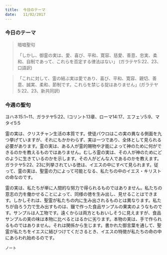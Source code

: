 ```yaml
---
title:  今日のテーマ
date:   11/02/2017
---
```


### 今日のテーマ

> <p>暗唱聖句</p>
> 「しかし、御霊の実は、愛、喜び、平和、寛容、慈愛、善意、忠実、柔和、自制であって、これらを否定する律法はない」	(ガラテヤ5:22、23、口語訳)

> <p></p>
>「これに対して、霊の結ぶ実は愛であり、喜び、平和、寛容、親切、善意、誠実、柔和、節制です。これらを禁じる掟はありません」(ガラテヤ5:22、23、新共同訳)

### 今週の聖句

ヨハネ15:1~11、ガラテヤ5:22、Iコリント13章、ローマ14:17、エフェソ5:9、マタイ5:5

霊の実は、クリスチャン生活の本質です。使徒パウロはこの実の異なる側面を九つ挙げていますが、それにもかかわらず、実は一つであり、全体として見られる必要があります。霊の実は、ある人が霊的賜物や才能によって神のために何ができるのかを教えるものではありません。むしろ霊の実は、その人が神のためにどのように生きているのかを示します。その人がどんな人であるのかを教えます。ガラテヤ5:22、23に列挙されている徳は、イエスの中にすべて見られます。従って、霊の実は、聖霊の力によって可能となる、私たちの中のイエス・キリストの命なのです。

霊の実は、私たちが単に人間的な努力で得られるものではありません。私たちの意志の力を働かせることによって、同様の徳を生み出し、見せることはできます。しかしそれは、聖霊が私たちの内に生み出されるものとは異なります。私たちが自ろう力で生み出すものは、鑞で作った食品サンプルの果実のようなものです。サンプルは人工物です。遠くからは両方ともおいしそうに見えますが、食品サンプルの実の味は本物に比べるとはるかに劣ります。本物の実は、手で作られるものではありません。それは関係から生じます。書かれた御言葉を通して、聖霊が私たちをイエスに結びつけてくださるとき、イエスの特徴が私たちの命の中にあらわれ始めるのです。

`ノート`
